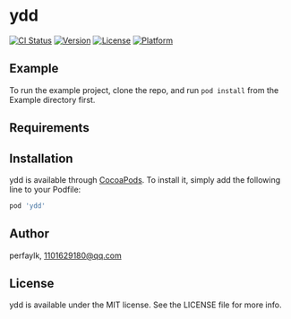 # ydd

[![CI Status](https://img.shields.io/travis/perfaylk/ydd.svg?style=flat)](https://travis-ci.org/perfaylk/ydd)
[![Version](https://img.shields.io/cocoapods/v/ydd.svg?style=flat)](https://cocoapods.org/pods/ydd)
[![License](https://img.shields.io/cocoapods/l/ydd.svg?style=flat)](https://cocoapods.org/pods/ydd)
[![Platform](https://img.shields.io/cocoapods/p/ydd.svg?style=flat)](https://cocoapods.org/pods/ydd)

## Example

To run the example project, clone the repo, and run `pod install` from the Example directory first.

## Requirements

## Installation

ydd is available through [CocoaPods](https://cocoapods.org). To install
it, simply add the following line to your Podfile:

```ruby
pod 'ydd'
```

## Author

perfaylk, 1101629180@qq.com

## License

ydd is available under the MIT license. See the LICENSE file for more info.
